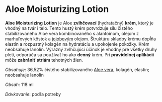 Aloe Moisturizing Lotion
========================

**Aloe Moisturizing Lotion** je Aloe **zvlhčovací** (hydratačný) **krém**, ktorý
je vhodný na tvár i telo. Tento hustý krém potvrdzuje silu čistého
stabilizovaného Aloe vera kombinovaného s alantoínom, olejom z marhuľových
kôstok a [jojobovým](/sip/p/jojoba/) olejom. Štruktúru skladby
krému dopĺňa elastín a rozpustný kolagén na hydratáciu a upokojenie pokožky.
Krém neobsahuje lanolín. Výrazný zvlhčujúci účinok je vhodný pre všetky druhy
pleti, odporúča sa používať ho ako **denný** krém. Pri **pravidelnej**
**aplikácii** môže **zabrániť** **striám** tehotných žien.

*Obsahuje*: 36,52% čistého stabilizovaného [Aloe vera](/aloe-vera-bozsky-liek),
kolagén, elastín; neobsahuje lanolín

*Obsah*: 118 ml

*Dávkovanie*: podľa potreby

